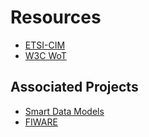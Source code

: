 # Resources
* [ETSI-CIM](https://www.etsi.org/committee/cim/)
* [W3C WoT](https://www.w3.org/WoT/)

## Associated Projects
* [Smart Data Models](https://smartdatamodels.org/)
* [FIWARE](https://www.fiware.org/)
